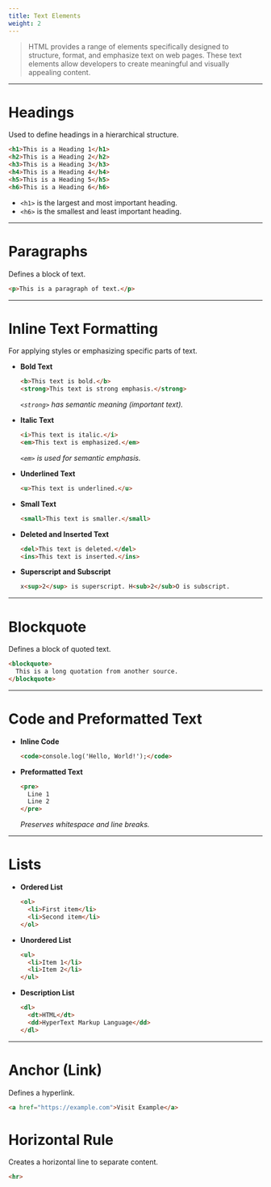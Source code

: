 ```yaml
---
title: Text Elements
weight: 2
---
```


> HTML provides a range of elements specifically designed to structure, format, and emphasize text on web pages. These text elements allow developers to create meaningful and visually appealing content.

---


# Headings

Used to define headings in a hierarchical structure.
```html
<h1>This is a Heading 1</h1>
<h2>This is a Heading 2</h2>
<h3>This is a Heading 3</h3>
<h4>This is a Heading 4</h4>
<h5>This is a Heading 5</h5>
<h6>This is a Heading 6</h6>
```
- `<h1>` is the largest and most important heading.
- `<h6>` is the smallest and least important heading.

---

# Paragraphs
Defines a block of text.
```html
<p>This is a paragraph of text.</p>
```

---

# Inline Text Formatting
For applying styles or emphasizing specific parts of text.

- **Bold Text**
  ```html
  <b>This text is bold.</b>
  <strong>This text is strong emphasis.</strong>
  ```
  *`<strong>` has semantic meaning (important text).*

- **Italic Text**
  ```html
  <i>This text is italic.</i>
  <em>This text is emphasized.</em>
  ```
  *`<em>` is used for semantic emphasis.*

- **Underlined Text**
  ```html
  <u>This text is underlined.</u>
  ```

- **Small Text**
  ```html
  <small>This text is smaller.</small>
  ```

- **Deleted and Inserted Text**
  ```html
  <del>This text is deleted.</del>
  <ins>This text is inserted.</ins>
  ```

- **Superscript and Subscript**
  ```html
  x<sup>2</sup> is superscript. H<sub>2</sub>O is subscript.
  ```

---

# Blockquote
Defines a block of quoted text.
```html
<blockquote>
  This is a long quotation from another source.
</blockquote>
```

---

# Code and Preformatted Text
- **Inline Code**
  ```html
  <code>console.log('Hello, World!');</code>
  ```

- **Preformatted Text**
  ```html
  <pre>
    Line 1
    Line 2
  </pre>
  ```
  *Preserves whitespace and line breaks.*

---

# Lists
- **Ordered List**
  ```html
  <ol>
    <li>First item</li>
    <li>Second item</li>
  </ol>
  ```

- **Unordered List**
  ```html
  <ul>
    <li>Item 1</li>
    <li>Item 2</li>
  </ul>
  ```

- **Description List**
  ```html
  <dl>
    <dt>HTML</dt>
    <dd>HyperText Markup Language</dd>
  </dl>
  ```

---

# Anchor (Link)
Defines a hyperlink.
```html
<a href="https://example.com">Visit Example</a>
```

# Horizontal Rule
Creates a horizontal line to separate content.
```html
<hr>
```

